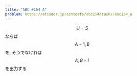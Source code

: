 ```yaml
---
title: "ABC #154 A"
problem: https://atcoder.jp/contests/abc154/tasks/abc154_a
---
```

$$ U = S $$ ならば $$ A-1, B $$ を, そうでなければ $$ A, B-1 $$ を出力する.
